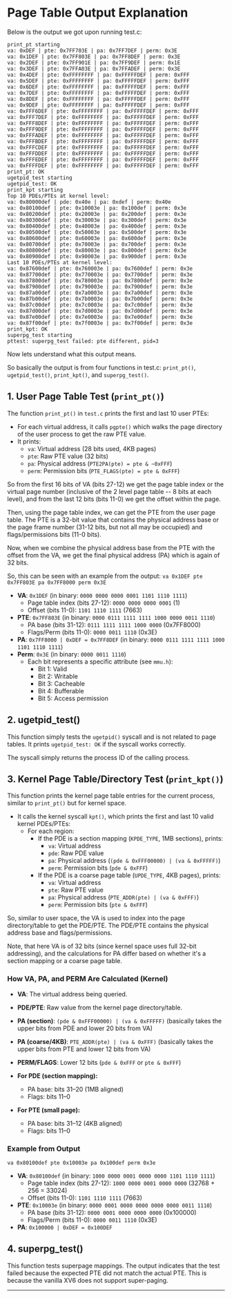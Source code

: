 <!-- [![Review Assignment Due Date](https://classroom.github.com/assets/deadline-readme-button-22041afd0340ce965d47ae6ef1cefeee28c7c493a6346c4f15d667ab976d596c.svg)](https://classroom.github.com/a/QmHxyWUn) -->

# Page Table Output Explanation 

Below is the output we got upon running test.c:
```
print_pt starting
va: 0xDEF | pte: 0x7FF703E | pa: 0x7FF7DEF | perm: 0x3E
va: 0x1DEF | pte: 0x7FF803E | pa: 0x7FF8DEF | perm: 0x3E
va: 0x2DEF | pte: 0x7FF901E | pa: 0x7FF9DEF | perm: 0x1E
va: 0x3DEF | pte: 0x7FFA03E | pa: 0x7FFADEF | perm: 0x3E
va: 0x4DEF | pte: 0xFFFFFFFF | pa: 0xFFFFFDEF | perm: 0xFFF
va: 0x5DEF | pte: 0xFFFFFFFF | pa: 0xFFFFFDEF | perm: 0xFFF
va: 0x6DEF | pte: 0xFFFFFFFF | pa: 0xFFFFFDEF | perm: 0xFFF
va: 0x7DEF | pte: 0xFFFFFFFF | pa: 0xFFFFFDEF | perm: 0xFFF
va: 0x8DEF | pte: 0xFFFFFFFF | pa: 0xFFFFFDEF | perm: 0xFFF
va: 0x9DEF | pte: 0xFFFFFFFF | pa: 0xFFFFFDEF | perm: 0xFFF
va: 0xFFF6DEF | pte: 0xFFFFFFFF | pa: 0xFFFFFDEF | perm: 0xFFF
va: 0xFFF7DEF | pte: 0xFFFFFFFF | pa: 0xFFFFFDEF | perm: 0xFFF
va: 0xFFF8DEF | pte: 0xFFFFFFFF | pa: 0xFFFFFDEF | perm: 0xFFF
va: 0xFFF9DEF | pte: 0xFFFFFFFF | pa: 0xFFFFFDEF | perm: 0xFFF
va: 0xFFFADEF | pte: 0xFFFFFFFF | pa: 0xFFFFFDEF | perm: 0xFFF
va: 0xFFFBDEF | pte: 0xFFFFFFFF | pa: 0xFFFFFDEF | perm: 0xFFF
va: 0xFFFCDEF | pte: 0xFFFFFFFF | pa: 0xFFFFFDEF | perm: 0xFFF
va: 0xFFFDDEF | pte: 0xFFFFFFFF | pa: 0xFFFFFDEF | perm: 0xFFF
va: 0xFFFEDEF | pte: 0xFFFFFFFF | pa: 0xFFFFFDEF | perm: 0xFFF
va: 0xFFFFDEF | pte: 0xFFFFFFFF | pa: 0xFFFFFDEF | perm: 0xFFF
print_pt: OK
ugetpid_test starting
ugetpid_test: OK
print_kpt starting
Top 10 PDEs/PTEs at kernel level:
va: 0x80000def | pde: 0x40e | pa: 0xdef | perm: 0x40e
va: 0x80100def | pte: 0x10003e | pa: 0x100def | perm: 0x3e
va: 0x80200def | pte: 0x20003e | pa: 0x200def | perm: 0x3e
va: 0x80300def | pte: 0x30003e | pa: 0x300def | perm: 0x3e
va: 0x80400def | pte: 0x40003e | pa: 0x400def | perm: 0x3e
va: 0x80500def | pte: 0x50003e | pa: 0x500def | perm: 0x3e
va: 0x80600def | pte: 0x60003e | pa: 0x600def | perm: 0x3e
va: 0x80700def | pte: 0x70003e | pa: 0x700def | perm: 0x3e
va: 0x80800def | pte: 0x80003e | pa: 0x800def | perm: 0x3e
va: 0x80900def | pte: 0x90003e | pa: 0x900def | perm: 0x3e
Last 10 PDEs/PTEs at kernel level:
va: 0x87600def | pte: 0x760003e | pa: 0x7600def | perm: 0x3e
va: 0x87700def | pte: 0x770003e | pa: 0x7700def | perm: 0x3e
va: 0x87800def | pte: 0x780003e | pa: 0x7800def | perm: 0x3e
va: 0x87900def | pte: 0x790003e | pa: 0x7900def | perm: 0x3e
va: 0x87a00def | pte: 0x7a0003e | pa: 0x7a00def | perm: 0x3e
va: 0x87b00def | pte: 0x7b0003e | pa: 0x7b00def | perm: 0x3e
va: 0x87c00def | pte: 0x7c0003e | pa: 0x7c00def | perm: 0x3e
va: 0x87d00def | pte: 0x7d0003e | pa: 0x7d00def | perm: 0x3e
va: 0x87e00def | pte: 0x7e0003e | pa: 0x7e00def | perm: 0x3e
va: 0x87f00def | pte: 0x7f0003e | pa: 0x7f00def | perm: 0x3e
print_kpt: OK
superpg_test starting
pttest: superpg_test failed: pte different, pid=3
```

Now lets understand what this output means.

So basically the output is from four functions in test.c: `print_pt()`, `ugetpid_test()`, `print_kpt()`, and `superpg_test()`. 

## 1. User Page Table Test (`print_pt()`)

The function `print_pt()` in `test.c` prints the first and last 10 user PTEs:
- For each virtual address, it calls `pgpte()` which walks the page directory of the user process to get the raw PTE value.
- It prints:
    - `va`: Virtual address (28 bits used, 4KB pages)
    - `pte`: Raw PTE value (32 bits)
    - `pa`: Physical address (`PTE2PA(pte) = pte & ~0xFFF`)
    - `perm`: Permission bits (`PTE_FLAGS(pte) = pte & 0xFFF`)

So from the first 16 bits of VA (bits 27-12) we get the page table index or the virtual page number (inclusive of the 2 level page table -- 8 bits at each level), and from the last 12 bits (bits 11-0) we get the offset within the page.

Then, using the page table index, we can get the PTE from the user page table. The PTE is a 32-bit value that contains the physical address base or the page frame number (31-12 bits, but not all may be occupied) and flags/permissions bits (11-0 bits).

Now, when we combine the physical address base from the PTE with the offset from the VA, we get the final physical address (PA) which is again of 32 bits. 

So, this can be seen with an example from the output:
```va 0x1DEF pte 0x7FF803E pa 0x7FF8000 perm 0x3E```

- **VA**: `0x1DEF` (in binary: `0000 0000 0000 0001 1101 1110 1111`)
  - Page table index (bits 27-12): `0000 0000 0000 0001` (1)
  - Offset (bits 11-0): `1101 1110 1111` (7663)
- **PTE**: `0x7FF803E` (in binary: `0000 0111 1111 1111 1000 0000 0011 1110`)
  - PA base (bits 31-12): `0111 1111 1111 1000 0000` (0x7FF8000)
  - Flags/Perm (bits 11-0): `0000 0011 1110` (0x3E)
- **PA**: `0x7FF8000 | 0xDEF = 0x7FF8DEF` (in binary: `0000 0111 1111 1111 1000 1101 1110 1111`)
- **Perm**: `0x3E` (in binary: `0000 0011 1110`)
    - Each bit represents a specific attribute (see `mmu.h`):
        - Bit 1: Valid
        - Bit 2: Writable
        - Bit 3: Cacheable
        - Bit 4: Bufferable
        - Bit 5: Access permission

## 2. ugetpid_test()

This function simply tests the `ugetpid()` syscall and is not related to page tables. It prints `ugetpid_test: OK` if the syscall works correctly.

The syscall simply returns the process ID of the calling process.

## 3. Kernel Page Table/Directory Test (`print_kpt()`)

This function prints the kernel page table entries for the current process, similar to `print_pt()` but for kernel space.
- It calls the kernel syscall `kpt()`, which prints the first and last 10 valid kernel PDEs/PTEs:
    - For each region:
        - If the PDE is a section mapping (`KPDE_TYPE`, 1MB sections), prints:
            - `va`: Virtual address
            - `pde`: Raw PDE value
            - `pa`: Physical address (`(pde & 0xFFF00000) | (va & 0xFFFFF)`)
            - `perm`: Permission bits (`pde & 0xFFF`)
        - If the PDE is a coarse page table (`UPDE_TYPE`, 4KB pages), prints:
            - `va`: Virtual address
            - `pte`: Raw PTE value
            - `pa`: Physical address (`PTE_ADDR(pte) | (va & 0xFFF)`)
            - `perm`: Permission bits (`pte & 0xFFF`)

So, similar to user space, the VA is used to index into the page directory/table to get the PDE/PTE. The PDE/PTE contains the physical address base and flags/permissions.

Note, that here VA is of 32 bits (since kernel space uses full 32-bit addressing), and the calculations for PA differ based on whether it's a section mapping or a coarse page table.

### How VA, PA, and PERM Are Calculated (Kernel)
- **VA**: The virtual address being queried.
- **PDE/PTE**: Raw value from the kernel page directory/table.
- **PA (section)**: `(pde & 0xFFF00000) | (va & 0xFFFFF)` (basically takes the upper bits from PDE and lower 20 bits from VA)
- **PA (coarse/4KB)**: `PTE_ADDR(pte) | (va & 0xFFF)` (basically takes the upper bits from PTE and lower 12 bits from VA)
- **PERM/FLAGS**: Lower 12 bits (`pde & 0xFFF` or `pte & 0xFFF`)  

- **For PDE (section mapping):**
    - PA base: bits 31–20 (1MB aligned)
    - Flags: bits 11–0

- **For PTE (small page):**
    - PA base: bits 31–12 (4KB aligned)
    - Flags: bits 11–0

### Example from Output

```va 0x80100def pte 0x10003e pa 0x100def perm 0x3e```
- **VA**: `0x80100def` (in binary: `1000 0000 0001 0000 0000 1101 1110 1111`)
  - Page table index (bits 27-12): `1000 0000 0001 0000 0000` (32768 + 256 = 33024)
  - Offset (bits 11-0): `1101 1110 1111` (7663)
- **PTE**: `0x10003e` (in binary: `0000 0001 0000 0000 0000 0000 0011 1110`)
  - PA base (bits 31-12): `0000 0001 0000 0000 0000` (0x100000)
  - Flags/Perm (bits 11-0): `0000 0011 1110` (0x3E)
- **PA**: `0x100000 | 0xDEF = 0x100DEF`

## 4. superpg_test()

This function tests superpage mappings. The output indicates that the test failed because the expected PTE did not match the actual PTE. This is because the vanilla XV6 does not support super-paging.

---

<!-- 
## Bit Layout of PDE/PTE Entries

### ARMv6 PDE/PTE Structure (32 bits)

| Bits      | Field         | Meaning                                  |
|-----------|---------------|------------------------------------------|
| 31–12     | PA Base       | Physical address base (aligned)          |
| 11–0      | Flags/Perm    | Type, permissions, cache/buffer, etc.    |



---

### Example: PTE from Output

**Raw PTE:** `0x10003e`  
**VA:** `0x80100abc`

#### Breakdown (in binary):

| Bits      | Value (binary)         | Value (hex) | Meaning                |
|-----------|------------------------|-------------|------------------------|
| 31–12     | 0001 0000 0000 0000 0000 | 0x100000   | PA base (4KB aligned)  |
| 11–0      | 0000 0011 1110           | 0x3e       | Flags/Perm bits        |

#### Calculation:

- **Physical Address (PA):**
  - PA base: `0x10003e & 0xFFFFF000 = 0x10000000`
  - Offset: `0x80100abc & 0xFFF = 0xABC`
  - Final PA: `0x10000000 | 0xABC = 0x10000ABC`

- **Permissions/Flags:**
  - `perm = 0x10003e & 0xFFF = 0x3e`
  - In binary: `0b0000 0011 1110`
    - Each bit represents a specific attribute (see `mmu.h`):
      - Bit 1: Valid
      - Bit 2: Writable
      - Bit 3: Cacheable
      - Bit 4: Bufferable
      - Bit 5: Access permission

---

### Example: PDE from Output

**Raw PDE:** `0x40e`  
**VA:** `0x80000abc`

#### Breakdown (in binary):

| Bits      | Value (binary)         | Value (hex) | Meaning                |
|-----------|------------------------|-------------|------------------------|
| 31–20     | 0000 0000 0000 0000 0100 | 0x00000    | PA base (1MB aligned)  |
| 19–12     | 0000 0000               | 0x00        | Unused                 |
| 11–0      | 0100 0000 1110          | 0x40e       | Flags/Perm bits        |

#### Calculation:

- **Physical Address (PA):**
  - PA base: `0x40e & 0xFFF00000 = 0x0`
  - Offset: `0x80000abc & 0xFFFFF = 0xABC`
  - Final PA: `0x0 | 0xABC = 0xABC`

- **Permissions/Flags:**
  - `perm = 0x40e & 0xFFF = 0x40e`
  - In binary: `0b0100 0000 1110`
    - Each bit represents a specific attribute (see `mmu.h`).

---

### Summary Table

| Entry Type | PA Bits      | Flag Bits   | Example Value | Example PA      | Example Flags (perm) |
|------------|--------------|-------------|---------------|-----------------|----------------------|
| PDE        | 31–20        | 11–0        | 0x40e         | 0xABC           | 0x40e                |
| PTE        | 31–12        | 11–0        | 0x10003e      | 0x10000ABC      | 0x3e                 |

---

**Interpretation:**  
- The upper bits of the entry give the physical address base.
- The lower 12 bits give the flags and permissions.
- The offset within the page/section comes from the lower bits of the VA.
- Each flag bit is defined in `mmu.h` and ARM documentation. -->

<!-- ## 1. User Page Table Test

The function `print_pt()` in `test.c` prints the first and last 10 user PTEs:

- For each virtual address, it calls `pgpte()` which walks the page directory of the user process to get the raw PTE value.
- It prints:
	- `va`: Virtual address
	- `pte`: Raw PTE value
	- `pa`: Physical address (`PTE2PA(pte) = pte & ~0xFFF`)
	- `perm`: Permission bits (`PTE_FLAGS(pte) = pte & 0xFFF`)

### How VA, PA, and PERM Are Calculated (User)
- **VA**: The virtual address being queried.
- **PTE**: The raw value from the user page table.
- **PA**: `PTE2PA(pte) = pte & ~0xFFF` (removes lower 12 bits)
- **PERM/FLAGS**: `PTE_FLAGS(pte) = pte & 0xFFF` (lower 12 bits)

---

## 2. Kernel Page Table/Directory Introspection

The function `print_kpt()` calls the kernel syscall `kpt()`, which prints the first and last 10 valid kernel PDEs/PTEs:

- For each region:
	- If the PDE is a section mapping (`KPDE_TYPE`), prints:
		- `va`: Virtual address
		- `pde`: Raw PDE value
		- `pa`: Physical address (`(pde & 0xFFF00000) | (va & 0xFFFFF)`)
		- `perm`: Permission bits (`pde & 0xFFF`)
	- If the PDE is a coarse page table (`UPDE_TYPE`), prints:
		- `va`: Virtual address
		- `pte`: Raw PTE value
		- `pa`: Physical address (`PTE_ADDR(pte) | (va & 0xFFF)`)
		- `perm`: Permission bits (`pte & 0xFFF`)

### How VA, PA, and PERM Are Calculated (Kernel)
- **VA**: The virtual address being queried.
- **PDE/PTE**: Raw value from the kernel page directory/table.
- **PA (section)**: `(pde & 0xFFF00000) | (va & 0xFFFFF)`
- **PA (coarse/4KB)**: `PTE_ADDR(pte) | (va & 0xFFF)`
- **PERM/FLAGS**: Lower 12 bits (`pde & 0xFFF` or `pte & 0xFFF`)

---

## 3. Sample Output and Explanation

### User Page Table Output
```
print_pt starting
va 0x0 pte 0x7FF703E pa 0x7FF7000 perm 0x3E
va 0x1000 pte 0x7FF803E pa 0x7FF8000 perm 0x3E
va 0x2000 pte 0x7FF901E pa 0x7FF9000 perm 0x1E
va 0x3000 pte 0x7FFA03E pa 0x7FFA000 perm 0x3E
va 0x4000 pte 0xFFFFFFFF pa 0xFFFFF000 perm 0xFFF
... (truncated) ...
print_pt: OK
```
- For valid mappings, `pte` gives the raw entry, `pa` is the physical address, and `perm` shows the permission bits.
- For unmapped regions, `pte` is `0xFFFFFFFF` (invalid).

### Kernel Page Table Output
```
print_kpt starting
Top 10 PDEs/PTEs at kernel level:
va 0x80000abc pde 0x40e pa 0xabc perm 0x40e
va 0x80100abc pte 0x10003e pa 0x100abc perm 0x3e
va 0x80200abc pte 0x20003e pa 0x200abc perm 0x3e
... (truncated) ...
Last 10 PDEs/PTEs at kernel level:
va 0x87600abc pte 0x760003e pa 0x7600abc perm 0x3e
... (truncated) ...
print_kpt: OK
```
- The output shows both section mappings (`pde`) and 4KB page mappings (`pte`).
- For each, the calculation of VA, PA, and PERM is as described above.

---

## 4. Flag/Permission Bits (PERM/FLAGS)

- The lower 12 bits of each PDE/PTE encode:
	- **Type**: Section, coarse, small page
	- **Access permissions**: Kernel/user read/write
	- **Cacheable/Bufferable**: Memory attributes
	- See `mmu.h` for exact bit definitions.

---

## 5. Summary

- The test program (`test.c`) introspects both user and kernel page tables.
- It prints raw entries and decodes VA, PA, and permission bits for each mapping.
- The kernel syscall `kpt()` was enhanced to print both PDEs and PTEs, showing the actual mappings in use.
- The output demonstrates how ARM MMU mappings are represented and how to interpret the raw bits for debugging and analysis.

For more details, see `vm.c`, `mmu.h`, and `test.c` in the source tree. -->
